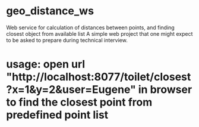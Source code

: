 # geo_distance_ws
Web service for calculation of distances between points, and finding closest object from available list
A simple web project that one might expect to be asked to prepare during technical interview.

# usage: open url "http://localhost:8077/toilet/closest?x=1&y=2&user=Eugene" in browser to find the closest point from predefined point list